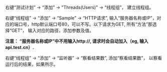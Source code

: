 右键“测试计划” -> “添加” -> "Threads(Users)" -> “线程组”， 建立线程组。

右键“线程组” -> “添加” -> “Sample” -> “HTTP请求”, 输入“服务器名称或IP”，对应的端口号，http默认端口号80，可以不写。以下请求为GET, 所有“方法”那选择“GET”， 输入对应的路径，添加参数及值。

**注意： “服务器名称或IP”中不用输入http://, 请求时会自动加入（eg, 输入api.test.cn）.**

右键“线程组” -> “添加” -> “监听器” -> “察看结果数”, 添加“察看结果数”， 以察看运行后的结果，如果所示。